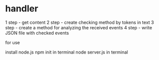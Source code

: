 # handler
1 step - get content
2 step - create checking method by tokens in text
3 step - create a method for analyzing the received events
4 step - write JSON file with checked events

for use

install node.js
npm init in terminal
node server.js in terminal

